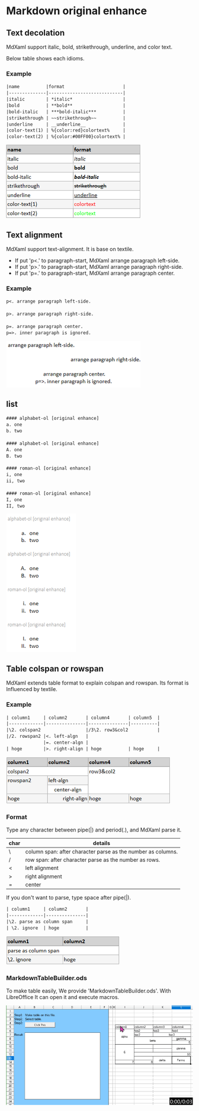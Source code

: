 # Markdown original enhance

## Text decolation

MdXaml support italic, bold, strikethrough, underline, and color text.

Below table shows each idioms.

### Example

```txt
|name          |format                      |
|--------------|----------------------------|
|italic        | *italic*                   |
|bold          | **bold**                   |
|bold-italic   | ***bold-italic***          |
|strikethrough | ~~strikethrough~~          |
|underline     | __underline__              |
|color-text(1) | %{color:red}colortext%     |
|color-text(2) | %{color:#00FF00}colortext% |

```
![text_deco](text_deco.png)

## Text alignment

MdXaml support text-alignment. It is base on textile.

* If put 'p<.' to paragraph-start, MdXaml arrange paragraph left-side.
* If put 'p>.' to paragraph-start, MdXaml arrange paragraph right-side.
* If put 'p=.' to paragraph-start, MdXaml arrange paragraph center.

### Example
```txt
p<. arrange paragraph left-side.

p>. arrange paragraph right-side.

p=. arrange paragraph center.  
p=>. inner paragraph is ignored.
```
![text_alignment](text_alignment.png)


## list
```txt
#### alphabet-ol [original enhance]
a. one
b. two

#### alphabet-ol [original enhance]
A. one
B. two

#### roman-ol [original enhance]
i, one
ii, two

#### roman-ol [original enhance]
I, one
II, two
```
![list](list.png)


## Table colspan or rowspan

MdXaml extends table format to explain colspan and rowspan. Its format is Influenced by textile.

### Example

```txt
| column1     | column2       | column4       | column5  |
|-------------|---------------|---------------|----------|
|\2. colspan2                 |/3\2. row3&col2           |
|/2. rowspan2 |<. left-algn   |
              |=. center-algn |
| hoge        |>. right-align | hoge          | hoge     |

```
![view1](generated_table.1.png)

### Format

Type any character between pipe(|) and period(.), and MdXaml parse it.

| char | details                                                      |
|------|--------------------------------------------------------------|
| \\   | column span: after character parse as the number as columns. |
| /    | row span: after character parse as the number as rows.       |
| <    | left alignment  |
| >    | right alignment |
| =    | center          |

If you don't want to parse, type space after pipe(|).

```txt
| column1     | column2       |
|-------------|---------------|
|\2. parse as column span     |
| \2. ignore  | hoge          |
```

![view2](generated_table.2.png)


### MarkdownTableBuilder.ods

To make table easily, We provide 'MarkdownTableBuilder.ods'.
With LibreOffice It can open it and execute macros.

![how to](howtouse_mdtblbuilder.gif)
